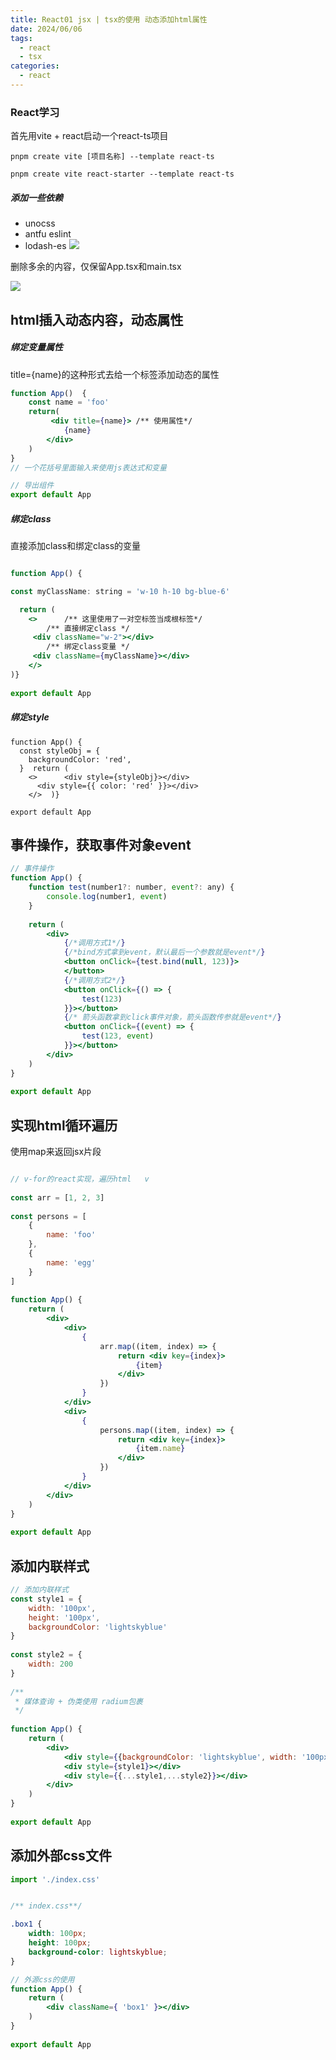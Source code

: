 ```yaml
---
title: React01 jsx | tsx的使用 动态添加html属性
date: 2024/06/06
tags:
  - react
  - tsx
categories:
  - react
---
```


### React学习

首先用vite + react启动一个react-ts项目

``` shell
pnpm create vite [项目名称] --template react-ts

pnpm create vite react-starter --template react-ts

```

##### 添加一些依赖

- unocss
- antfu eslint
- lodash-es
![](https://raw.githubusercontent.com/InsHomePgup/pic_go_img/main/Pasted%20image%2020241216163945.png)

删除多余的内容，仅保留App.tsx和main.tsx

![](https://raw.githubusercontent.com/InsHomePgup/pic_go_img/main/Pasted%20image%2020241216160230.png)

## html插入动态内容，动态属性

##### 绑定变量属性
title={name}的这种形式去给一个标签添加动态的属性

``` jsx
function App()  {  
	const name = 'foo'
	return(
		 <div title={name}> /** 使用属性*/
			{name}
		</div>
	)
}
// 一个花括号里面输入来使用js表达式和变量

// 导出组件
export default App

```

##### 绑定class

直接添加class和绑定class的变量

```jsx

function App() {  

const myClassName: string = 'w-10 h-10 bg-blue-6'

  return (  
    <>      /** 这里使用了一对空标签当成根标签*/
	    /** 直接绑定class */
     <div className="w-2"></div>  
	    /** 绑定class变量 */
     <div className={myClassName}></div>
    </>  
)}  
  
export default App

```

##### 绑定style

``` tsx
function App() {  
  const styleObj = {  
    backgroundColor: 'red',  
  }  return (  
    <>      <div style={styleObj}></div>  
      <div style={{ color: 'red' }}></div>  
    </>  )}  
  
export default App
```



## 事件操作，获取事件对象event


``` jsx
// 事件操作
function App() {  
    function test(number1?: number, event?: any) {  
        console.log(number1, event)  
    }  
  
    return (  
        <div>  
            {/*调用方式1*/}  
            {/*bind方式拿到event，默认最后一个参数就是event*/}  
            <button onClick={test.bind(null, 123)}>  
            </button>  
            {/*调用方式2*/}  
            <button onClick={() => {  
                test(123)  
            }}></button>  
            {/* 箭头函数拿到click事件对象，箭头函数传参就是event*/}  
            <button onClick={(event) => {  
                test(123, event)  
            }}></button>  
        </div>  
    )  
}  
  
export default App
```

## 实现html循环遍历

使用map来返回jsx片段


``` jsx

// v-for的react实现，遍历html   v
  
const arr = [1, 2, 3]  
  
const persons = [  
    {  
        name: 'foo'  
    },  
    {  
        name: 'egg'  
    }  
]  
  
function App() {  
    return (  
        <div>  
            <div>  
                {  
                    arr.map((item, index) => {  
                        return <div key={index}>  
                            {item}  
                        </div>  
                    })  
                }  
            </div>  
            <div>  
                {  
                    persons.map((item, index) => {  
                        return <div key={index}>  
                            {item.name}  
                        </div>  
                    })  
                }  
            </div>  
        </div>  
    )  
}  
  
export default App

```

## 添加内联样式

``` jsx
// 添加内联样式  
const style1 = {  
    width: '100px',  
    height: '100px',  
    backgroundColor: 'lightskyblue'  
}  
  
const style2 = {  
    width: 200  
}  
  
/**  
 * 媒体查询 + 伪类使用 radium包裹  
 */  
  
function App() {  
    return (  
        <div>  
            <div style={{backgroundColor: 'lightskyblue', width: '100px', height: '50px'}}></div>  
            <div style={style1}></div>  
            <div style={{...style1,...style2}}></div>  
        </div>  
    )  
}  
  
export default App
```

## 添加外部css文件

``` js
import './index.css'
```

```css

/** index.css**/

.box1 {  
    width: 100px;  
    height: 100px;  
    background-color: lightskyblue;  
}

```

```jsx
// 外源css的使用
function App() {  
    return (  
        <div className={ 'box1' }></div>  
    )  
}  
  
export default App

```
